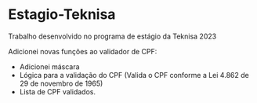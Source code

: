 # Estagio-Teknisa
Trabalho desenvolvido no programa de estágio da Teknisa 2023

Adicionei novas funções ao validador de CPF:
- Adicionei máscara 
- Lógica para a validação do CPF (Valida o CPF conforme a Lei 4.862 de 29 de novembro de 1965)
- Lista de CPF validados.

